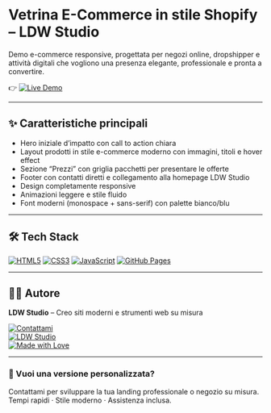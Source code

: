# Vetrina E-Commerce in stile Shopify – LDW Studio

Demo e-commerce responsive, progettata per negozi online, dropshipper e attività digitali che vogliono una presenza elegante, professionale e pronta a convertire.

👉 [![Live Demo](https://img.shields.io/badge/Demo-online-blue?style=for-the-badge)](https://ldwstudio.github.io/vetrina-ecommerce/)

---

## ✨ Caratteristiche principali

- Hero iniziale d’impatto con call to action chiara
- Layout prodotti in stile e-commerce moderno con immagini, titoli e hover effect
- Sezione “Prezzi” con griglia pacchetti per presentare le offerte
- Footer con contatti diretti e collegamento alla homepage LDW Studio
- Design completamente responsive
- Animazioni leggere e stile fluido
- Font moderni (monospace + sans-serif) con palette bianco/blu

---

## 🛠 Tech Stack

[![HTML5](https://img.shields.io/badge/HTML5-%23E34F26?style=for-the-badge&logo=html5&logoColor=white)]()
[![CSS3](https://img.shields.io/badge/CSS3-%231572B6?style=for-the-badge&logo=css3&logoColor=white)]()
[![JavaScript](https://img.shields.io/badge/JS-F7DF1E?style=for-the-badge&logo=javascript&logoColor=black)]()
[![GitHub Pages](https://img.shields.io/badge/Hosted%20on-GitHub%20Pages-181717?style=for-the-badge&logo=github)](https://pages.github.com/)

---

## 👨‍💻 Autore

**LDW Studio** – Creo siti moderni e strumenti web su misura

[![Contattami](https://img.shields.io/badge/Email-luca@arredoweb.com-blue?style=for-the-badge&logo=gmail)](mailto:luca@arredoweb.com)  
[![LDW Studio](https://img.shields.io/badge/Sito-LDW%20Studio-blue?style=for-the-badge&logo=internet-explorer)](https://ldwstudio.github.io)  
[![Made with Love](https://img.shields.io/badge/Made%20with-%E2%9D%A4-red?style=for-the-badge)](https://ldwstudio.github.io)

---

### 📌 Vuoi una versione personalizzata?

Contattami per sviluppare la tua landing professionale o negozio su misura.  
Tempi rapidi · Stile moderno · Assistenza inclusa.
